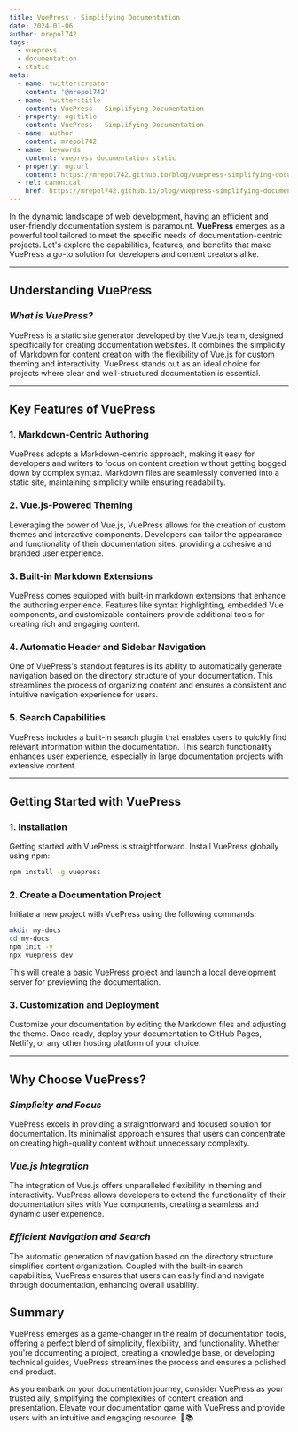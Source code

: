 ```yaml
---
title: VuePress - Simplifying Documentation
date: 2024-01-06
author: mrepol742
tags:
  - vuepress
  - documentation
  - static
meta:
  - name: twitter:creator
    content: '@mrepol742'
  - name: twitter:title
    content: VuePress - Simplifying Documentation
  - property: og:title
    content: VuePress - Simplifying Documentation
  - name: author
    content: mrepol742
  - name: keywords
    content: vuepress documentation static
  - property: og:url
    content: https://mrepol742.github.io/blog/vuepress-simplifying-documentation/
  - rel: canonical
    href: https://mrepol742.github.io/blog/vuepress-simplifying-documentation/
---
```


In the dynamic landscape of web development, having an efficient and user-friendly documentation system is paramount. **VuePress** emerges as a powerful tool tailored to meet the specific needs of documentation-centric projects. Let's explore the capabilities, features, and benefits that make VuePress a go-to solution for developers and content creators alike.

---

## **Understanding VuePress**

### *What is VuePress?*

VuePress is a static site generator developed by the Vue.js team, designed specifically for creating documentation websites. It combines the simplicity of Markdown for content creation with the flexibility of Vue.js for custom theming and interactivity. VuePress stands out as an ideal choice for projects where clear and well-structured documentation is essential.

---

## **Key Features of VuePress**

### 1. **Markdown-Centric Authoring**

VuePress adopts a Markdown-centric approach, making it easy for developers and writers to focus on content creation without getting bogged down by complex syntax. Markdown files are seamlessly converted into a static site, maintaining simplicity while ensuring readability.

### 2. **Vue.js-Powered Theming**

Leveraging the power of Vue.js, VuePress allows for the creation of custom themes and interactive components. Developers can tailor the appearance and functionality of their documentation sites, providing a cohesive and branded user experience.

### 3. **Built-in Markdown Extensions**

VuePress comes equipped with built-in markdown extensions that enhance the authoring experience. Features like syntax highlighting, embedded Vue components, and customizable containers provide additional tools for creating rich and engaging content.

### 4. **Automatic Header and Sidebar Navigation**

One of VuePress's standout features is its ability to automatically generate navigation based on the directory structure of your documentation. This streamlines the process of organizing content and ensures a consistent and intuitive navigation experience for users.

### 5. **Search Capabilities**

VuePress includes a built-in search plugin that enables users to quickly find relevant information within the documentation. This search functionality enhances user experience, especially in large documentation projects with extensive content.

---

## **Getting Started with VuePress**

### 1. **Installation**

Getting started with VuePress is straightforward. Install VuePress globally using npm:

```bash
npm install -g vuepress
```

### 2. **Create a Documentation Project**

Initiate a new project with VuePress using the following commands:

```bash
mkdir my-docs
cd my-docs
npm init -y
npx vuepress dev
```

This will create a basic VuePress project and launch a local development server for previewing the documentation.

### 3. **Customization and Deployment**

Customize your documentation by editing the Markdown files and adjusting the theme. Once ready, deploy your documentation to GitHub Pages, Netlify, or any other hosting platform of your choice.

---

## **Why Choose VuePress?**

### *Simplicity and Focus*

VuePress excels in providing a straightforward and focused solution for documentation. Its minimalist approach ensures that users can concentrate on creating high-quality content without unnecessary complexity.

### *Vue.js Integration*

The integration of Vue.js offers unparalleled flexibility in theming and interactivity. VuePress allows developers to extend the functionality of their documentation sites with Vue components, creating a seamless and dynamic user experience.

### *Efficient Navigation and Search*

The automatic generation of navigation based on the directory structure simplifies content organization. Coupled with the built-in search capabilities, VuePress ensures that users can easily find and navigate through documentation, enhancing overall usability.

## **Summary**

VuePress emerges as a game-changer in the realm of documentation tools, offering a perfect blend of simplicity, flexibility, and functionality. Whether you're documenting a project, creating a knowledge base, or developing technical guides, VuePress streamlines the process and ensures a polished end product.

As you embark on your documentation journey, consider VuePress as your trusted ally, simplifying the complexities of content creation and presentation. Elevate your documentation game with VuePress and provide users with an intuitive and engaging resource. 🚀📚